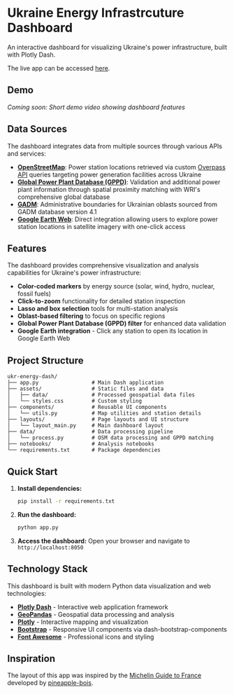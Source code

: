 # Ukraine Energy Infrastrcuture Dashboard

An interactive dashboard for visualizing Ukraine's power infrastructure, built with Plotly Dash.

The live app can be accessed [here](https://50df7176-a5f3-40b7-98e3-0b5a4a5fd93a.plotly.app/).

## Demo

<!-- Placeholder for demo video -->
*Coming soon: Short demo video showing dashboard features*


## Data Sources

The dashboard integrates data from multiple sources through various APIs and services:

- **[OpenStreetMap](https://www.openstreetmap.org/)**: Power station locations retrieved via custom [Overpass API](https://overpass-api.de/api/interpreter) queries targeting power generation facilities across Ukraine
- **[Global Power Plant Database (GPPD)](https://datasets.wri.org/dataset/globalpowerplantdatabase)**: Validation and additional power plant information through spatial proximity matching with WRI's comprehensive global database
- **[GADM](https://geodata.ucdavis.edu/gadm/)**: Administrative boundaries for Ukrainian oblasts sourced from GADM database version 4.1
- **[Google Earth Web](https://earth.google.com/web/)**: Direct integration allowing users to explore power station locations in satellite imagery with one-click access

## Features

The dashboard provides comprehensive visualization and analysis capabilities for Ukraine's power infrastructure:

- **Color-coded markers** by energy source (solar, wind, hydro, nuclear, fossil fuels)
- **Click-to-zoom** functionality for detailed station inspection
- **Lasso and box selection** tools for multi-station analysis
- **Oblast-based filtering** to focus on specific regions
- **Global Power Plant Database (GPPD) filter** for enhanced data validation
- **Google Earth integration** - Click any station to open its location in Google Earth Web

## Project Structure

```
ukr-energy-dash/
├── app.py                 # Main Dash application
├── assets/                # Static files and data
│   ├── data/              # Processed geospatial data files
│   └── styles.css         # Custom styling
├── components/            # Reusable UI components
│   └── utils.py           # Map utilities and station details
├── layouts/               # Page layouts and UI structure
│   └── layout_main.py     # Main dashboard layout
├── data/                  # Data processing pipeline
│   └── process.py         # OSM data processing and GPPD matching
├── notebooks/             # Analysis notebooks
└── requirements.txt       # Package dependencies
```

## Quick Start

1. **Install dependencies:**
   ```bash
   pip install -r requirements.txt
   ```

2. **Run the dashboard:**
   ```bash
   python app.py
   ```

3. **Access the dashboard:**
   Open your browser and navigate to `http://localhost:8050`

## Technology Stack

This dashboard is built with modern Python data visualization and web technologies:

- **[Plotly Dash](https://dash.plotly.com/)** - Interactive web application framework
- **[GeoPandas](https://geopandas.org/)** - Geospatial data processing and analysis
- **[Plotly](https://plotly.com/python/)** - Interactive mapping and visualization
- **[Bootstrap](https://getbootstrap.com/)** - Responsive UI components via dash-bootstrap-components
- **[Font Awesome](https://fontawesome.com/)** - Professional icons and styling

## Inspiration

The layout of this app was inspired by the [Michelin Guide to France](https://restaurant-guide-france.net/) developed by [pineapple-bois](https://github.com/pineapple-bois/Michelin_App_Development).
